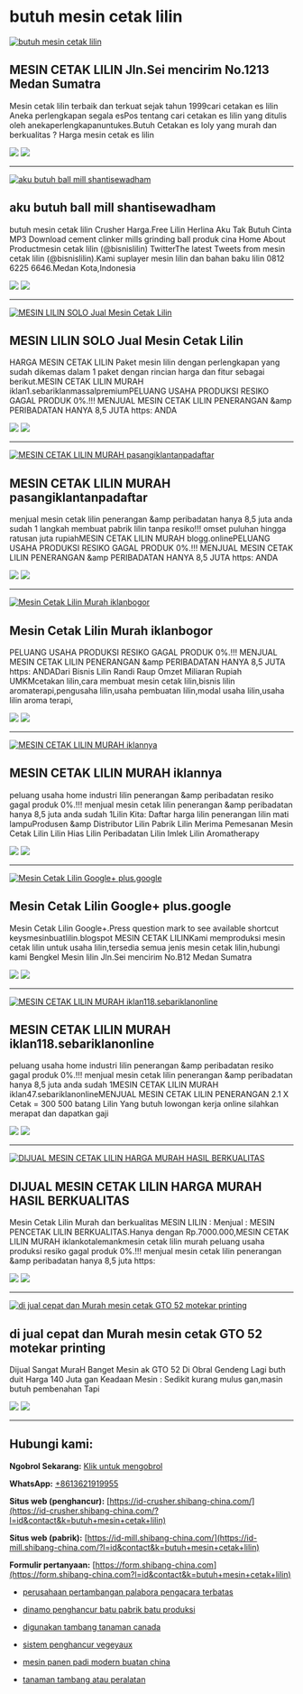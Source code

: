 # butuh mesin cetak lilin

<a href="https://swt.shibang-china.com/?l=id&img&k=butuh+mesin+cetak+lilin" target="_blank">![butuh mesin cetak lilin](http://static.shibang-china.com/all-800x300/1426.jpg)</a>

## MESIN CETAK LILIN Jln.Sei mencirim No.1213 Medan Sumatra
Mesin cetak lilin terbaik dan terkuat sejak tahun 1999cari cetakan es lilin Aneka perlengkapan segala esPos tentang cari cetakan es lilin yang ditulis oleh anekaperlengkapanuntukes.Butuh Cetakan es loly yang murah dan berkualitas ? Harga mesin cetak es lilin


<a href="https://whatsapp.shibangsoft.com/WhatsApp.php" target="_blank" title="WhatsApp">![](http://static.shibang-china.com/icon/whatsapp.png)</a> <a href="https://swt.shibang-china.com/?l=id&icon&k=butuh+mesin+cetak+lilin" target="_blank">![](http://static.shibang-china.com/icon/chat-id.png)</a>

---

<a href="https://swt.shibang-china.com/?l=id&img&k=butuh+mesin+cetak+lilin" target="_blank">![aku butuh ball mill shantisewadham](http://static.shibang-china.com/all-800x300/1180.jpg)</a>

## aku butuh ball mill shantisewadham
butuh mesin cetak lilin Crusher Harga.Free Lilin Herlina Aku Tak Butuh Cinta MP3 Download cement clinker mills grinding ball produk cina Home About Productmesin cetak lilin (@bisnislilin) TwitterThe latest Tweets from mesin cetak lilin (@bisnislilin).Kami suplayer mesin lilin dan bahan baku lilin 0812 6225 6646.Medan Kota,Indonesia


<a href="https://whatsapp.shibangsoft.com/WhatsApp.php" target="_blank" title="WhatsApp">![](http://static.shibang-china.com/icon/whatsapp.png)</a> <a href="https://swt.shibang-china.com/?l=id&icon&k=butuh+mesin+cetak+lilin" target="_blank">![](http://static.shibang-china.com/icon/chat-id.png)</a>

---

<a href="https://swt.shibang-china.com/?l=id&img&k=butuh+mesin+cetak+lilin" target="_blank">![MESIN LILIN SOLO Jual Mesin Cetak Lilin](http://static.shibang-china.com/all-800x300/575.jpg)</a>

## MESIN LILIN SOLO Jual Mesin Cetak Lilin
HARGA MESIN CETAK LILIN Paket mesin lilin dengan perlengkapan yang sudah dikemas dalam 1 paket dengan rincian harga dan fitur sebagai berikut.MESIN CETAK LILIN MURAH iklan1.sebariklanmassalpremiumPELUANG USAHA PRODUKSI RESIKO GAGAL PRODUK 0%.!!! MENJUAL MESIN CETAK LILIN PENERANGAN &amp PERIBADATAN HANYA 8,5 JUTA https: ANDA


<a href="https://whatsapp.shibangsoft.com/WhatsApp.php" target="_blank" title="WhatsApp">![](http://static.shibang-china.com/icon/whatsapp.png)</a> <a href="https://swt.shibang-china.com/?l=id&icon&k=butuh+mesin+cetak+lilin" target="_blank">![](http://static.shibang-china.com/icon/chat-id.png)</a>

---

<a href="https://swt.shibang-china.com/?l=id&img&k=butuh+mesin+cetak+lilin" target="_blank">![MESIN CETAK LILIN MURAH pasangiklantanpadaftar](http://static.shibang-china.com/all-800x300/1159.jpg)</a>

## MESIN CETAK LILIN MURAH pasangiklantanpadaftar
menjual mesin cetak lilin penerangan &amp peribadatan hanya 8,5 juta anda sudah 1 langkah membuat pabrik lilin tanpa resiko!!! omset puluhan hingga ratusan juta rupiahMESIN CETAK LILIN MURAH blogg.onlinePELUANG USAHA PRODUKSI RESIKO GAGAL PRODUK 0%.!!! MENJUAL MESIN CETAK LILIN PENERANGAN &amp PERIBADATAN HANYA 8,5 JUTA https: ANDA


<a href="https://whatsapp.shibangsoft.com/WhatsApp.php" target="_blank" title="WhatsApp">![](http://static.shibang-china.com/icon/whatsapp.png)</a> <a href="https://swt.shibang-china.com/?l=id&icon&k=butuh+mesin+cetak+lilin" target="_blank">![](http://static.shibang-china.com/icon/chat-id.png)</a>

---

<a href="https://swt.shibang-china.com/?l=id&img&k=butuh+mesin+cetak+lilin" target="_blank">![Mesin Cetak Lilin Murah iklanbogor](http://static.shibang-china.com/all-800x300/1174.jpg)</a>

## Mesin Cetak Lilin Murah iklanbogor
PELUANG USAHA PRODUKSI RESIKO GAGAL PRODUK 0%.!!! MENJUAL MESIN CETAK LILIN PENERANGAN &amp PERIBADATAN HANYA 8,5 JUTA https: ANDADari Bisnis Lilin Randi Raup Omzet Miliaran Rupiah UMKMcetakan lilin,cara membuat mesin cetak lilin,bisnis lilin aromaterapi,pengusaha lilin,usaha pembuatan lilin,modal usaha lilin,usaha lilin aroma terapi,


<a href="https://whatsapp.shibangsoft.com/WhatsApp.php" target="_blank" title="WhatsApp">![](http://static.shibang-china.com/icon/whatsapp.png)</a> <a href="https://swt.shibang-china.com/?l=id&icon&k=butuh+mesin+cetak+lilin" target="_blank">![](http://static.shibang-china.com/icon/chat-id.png)</a>

---

<a href="https://swt.shibang-china.com/?l=id&img&k=butuh+mesin+cetak+lilin" target="_blank">![MESIN CETAK LILIN MURAH iklannya](http://static.shibang-china.com/all-800x300/112.jpg)</a>

## MESIN CETAK LILIN MURAH iklannya
peluang usaha home industri lilin penerangan &amp peribadatan resiko gagal produk 0%.!!! menjual mesin cetak lilin penerangan &amp peribadatan hanya 8,5 juta anda sudah 1Lilin Kita: Daftar harga lilin penerangan lilin mati lampuProdusen &amp Distributor Lilin Pabrik Lilin Merima Pemesanan Mesin Cetak Lilin Lilin Hias Lilin Peribadatan Lilin Imlek Lilin Aromatherapy


<a href="https://whatsapp.shibangsoft.com/WhatsApp.php" target="_blank" title="WhatsApp">![](http://static.shibang-china.com/icon/whatsapp.png)</a> <a href="https://swt.shibang-china.com/?l=id&icon&k=butuh+mesin+cetak+lilin" target="_blank">![](http://static.shibang-china.com/icon/chat-id.png)</a>

---

<a href="https://swt.shibang-china.com/?l=id&img&k=butuh+mesin+cetak+lilin" target="_blank">![Mesin Cetak Lilin Google+ plus.google](http://static.shibang-china.com/all-800x300/522.jpg)</a>

## Mesin Cetak Lilin Google+ plus.google
Mesin Cetak Lilin Google+.Press question mark to see available shortcut keysmesinbuatlilin.blogspot MESIN CETAK LILINKami memproduksi mesin cetak lilin untuk usaha lilin,tersedia semua jenis mesin cetak lilin,hubungi kami Bengkel Mesin lilin Jln.Sei mencirim No.B12 Medan Sumatra


<a href="https://whatsapp.shibangsoft.com/WhatsApp.php" target="_blank" title="WhatsApp">![](http://static.shibang-china.com/icon/whatsapp.png)</a> <a href="https://swt.shibang-china.com/?l=id&icon&k=butuh+mesin+cetak+lilin" target="_blank">![](http://static.shibang-china.com/icon/chat-id.png)</a>

---

<a href="https://swt.shibang-china.com/?l=id&img&k=butuh+mesin+cetak+lilin" target="_blank">![MESIN CETAK LILIN MURAH iklan118.sebariklanonline](http://static.shibang-china.com/all-800x300/73.jpg)</a>

## MESIN CETAK LILIN MURAH iklan118.sebariklanonline
peluang usaha home industri lilin penerangan &amp peribadatan resiko gagal produk 0%.!!! menjual mesin cetak lilin penerangan &amp peribadatan hanya 8,5 juta anda sudah 1MESIN CETAK LILIN MURAH iklan47.sebariklanonlineMENJUAL MESIN CETAK LILIN PENERANGAN 2.1 X Cetak = 300 500 batang Lilin Yang butuh lowongan kerja online silahkan merapat dan dapatkan gaji


<a href="https://whatsapp.shibangsoft.com/WhatsApp.php" target="_blank" title="WhatsApp">![](http://static.shibang-china.com/icon/whatsapp.png)</a> <a href="https://swt.shibang-china.com/?l=id&icon&k=butuh+mesin+cetak+lilin" target="_blank">![](http://static.shibang-china.com/icon/chat-id.png)</a>

---

<a href="https://swt.shibang-china.com/?l=id&img&k=butuh+mesin+cetak+lilin" target="_blank">![DIJUAL MESIN CETAK LILIN HARGA MURAH HASIL BERKUALITAS](http://static.shibang-china.com/all-800x300/1270.jpg)</a>

## DIJUAL MESIN CETAK LILIN HARGA MURAH HASIL BERKUALITAS
Mesin Cetak Lilin Murah dan berkualitas MESIN LILIN : Menjual : MESIN PENCETAK LILIN BERKUALITAS.Hanya dengan Rp.7000.000,MESIN CETAK LILIN MURAH iklankotalemankmesin cetak lilin murah peluang usaha produksi resiko gagal produk 0%.!!! menjual mesin cetak lilin penerangan &amp peribadatan hanya 8,5 juta https:


<a href="https://whatsapp.shibangsoft.com/WhatsApp.php" target="_blank" title="WhatsApp">![](http://static.shibang-china.com/icon/whatsapp.png)</a> <a href="https://swt.shibang-china.com/?l=id&icon&k=butuh+mesin+cetak+lilin" target="_blank">![](http://static.shibang-china.com/icon/chat-id.png)</a>

---

<a href="https://swt.shibang-china.com/?l=id&img&k=butuh+mesin+cetak+lilin" target="_blank">![di jual cepat dan Murah mesin cetak GTO 52 motekar printing](http://static.shibang-china.com/all-800x300/1394.jpg)</a>

## di jual cepat dan Murah mesin cetak GTO 52 motekar printing
Dijual Sangat MuraH Banget Mesin ak GTO 52 Di Obral Gendeng Lagi buth duit Harga 140 Juta gan Keadaan Mesin : Sedikit kurang mulus gan,masin butuh pembenahan Tapi

<a href="https://whatsapp.shibangsoft.com/WhatsApp.php" target="_blank" title="WhatsApp">![](http://static.shibang-china.com/icon/whatsapp.png)</a> <a href="https://swt.shibang-china.com/?l=id&icon&k=butuh+mesin+cetak+lilin" target="_blank">![](http://static.shibang-china.com/icon/chat-id.png)</a>

---
## Hubungi kami:

**Ngobrol Sekarang:** [Klik untuk mengobrol](https://swt.shibang-china.com?l=id&contact&k=butuh+mesin+cetak+lilin)

**WhatsApp:**  [+8613621919955](https://whatsapp.shibangsoft.com/WhatsApp.php)

**Situs web (penghancur):** [https://id-crusher.shibang-china.com/](https://id-crusher.shibang-china.com/?l=id&contact&k=butuh+mesin+cetak+lilin)

**Situs web (pabrik):** [https://id-mill.shibang-china.com/](https://id-mill.shibang-china.com/?l=id&contact&k=butuh+mesin+cetak+lilin)

**Formulir pertanyaan:** [https://form.shibang-china.com](https://form.shibang-china.com?l=id&contact&k=butuh+mesin+cetak+lilin)

* [perusahaan pertambangan palabora pengacara terbatas](../31/perusahaan%20pertambangan%20palabora%20pengacara%20terbatas.md)

* [dinamo penghancur batu pabrik batu produksi](../33/dinamo%20penghancur%20batu%20pabrik%20batu%20produksi.md)

* [digunakan tambang tanaman canada](../33/digunakan%20tambang%20tanaman%20canada.md)

* [sistem penghancur vegeyaux](../34/sistem%20penghancur%20vegeyaux.md)

* [mesin panen padi modern buatan china](../39/mesin%20panen%20padi%20modern%20buatan%20china.md)

* [tanaman tambang atau peralatan](../35/tanaman%20tambang%20atau%20peralatan.md)